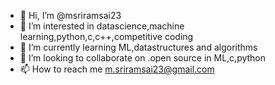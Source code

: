 - 👋 Hi, I’m @msriramsai23
- 👀 I’m interested in datascience,machine learning,python,c,c++,competitive coding
- 🌱 I’m currently learning ML,datastructures and algorithms
- 💞️ I’m looking to collaborate on .open source in ML,c,python
- 📫 How to reach me m.sriramsai23@gmail.com

<!---
msriramsai23/msriramsai23 is a ✨ special ✨ repository because its `README.md` (this file) appears on your GitHub profile.
You can click the Preview link to take a look at your changes.
--->
